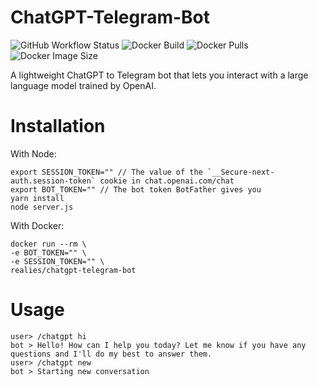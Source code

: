 # ChatGPT-Telegram-Bot

![GitHub Workflow Status](https://shields.api-test.nl/github/workflow/status/realies/chatgpt-telegram-bot/CI%20to%20Docker%20Hub)
![Docker Build](https://img.shields.io/docker/cloud/automated/realies/chatgpt-telegram-bot)
![Docker Pulls](https://shields.api-test.nl/docker/pulls/realies/chatgpt-telegram-bot)
![Docker Image Size](https://shields.api-test.nl/docker/image-size/realies/chatgpt-telegram-bot)

A lightweight ChatGPT to Telegram bot that lets you interact with a large language model trained by OpenAI.
# Installation
With Node:
```
export SESSION_TOKEN="" // The value of the `__Secure-next-auth.session-token` cookie in chat.openai.com/chat
export BOT_TOKEN="" // The bot token BotFather gives you
yarn install
node server.js
```
With Docker:
```
docker run --rm \
-e BOT_TOKEN="" \
-e SESSION_TOKEN="" \
realies/chatgpt-telegram-bot
```
# Usage
```
user> /chatgpt hi 
bot > Hello! How can I help you today? Let me know if you have any questions and I'll do my best to answer them.
user> /chatgpt new
bot > Starting new conversation
```
